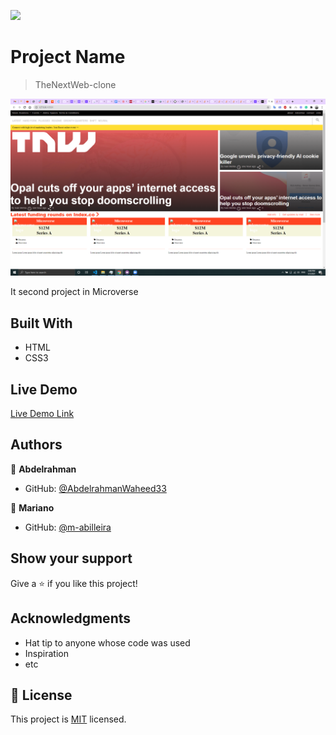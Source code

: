 ![](https://img.shields.io/badge/Microverse-blueviolet)
# Project Name

> TheNextWeb-clone


![screenshot](./img/screen.png)

It second project in Microverse

## Built With

- HTML
- CSS3

## Live Demo

[Live Demo Link](https://abdelrahmanwaheed33.github.io/TheNextWeb-clone/)







## Authors

👤 **Abdelrahman**

- GitHub: [@AbdelrahmanWaheed33](https://github.com/AbdelrahmanWaheed33)

👤 **Mariano**
- GitHub: [@m-abilleira](https://github.com/m-abilleira)

## Show your support

Give a ⭐️ if you like this project!

## Acknowledgments

- Hat tip to anyone whose code was used
- Inspiration
- etc

## 📝 License

This project is [MIT](lic.url) licensed.
